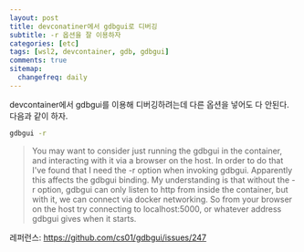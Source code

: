```yaml
---
layout: post
title: devconatiner에서 gdbgui로 디버깅
subtitle: -r 옵션을 잘 이용하자
categories: [etc]
tags: [wsl2, devcontainer, gdb, gdbgui]
comments: true
sitemap:
  changefreq: daily
---
```

devcontainer에서 gdbgui를 이용해 디버깅하려는데 다른 옵션을 넣어도 다 안된다. 다음과 같이 하자.

```bash
gdbgui -r
```


> You may want to consider just running the gdbgui in the container, and interacting with it via a browser on the host. In order to do that I've found that I need the -r option when invoking gdbgui. Apparently this affects the gdbgui binding. My understanding is that without the -r option, gdbgui can only listen to http from inside the container, but with it, we can connect via docker networking. So from your browser on the host try connecting to localhost:5000, or whatever address gdbgui gives when it starts.


레퍼런스: <https://github.com/cs01/gdbgui/issues/247>